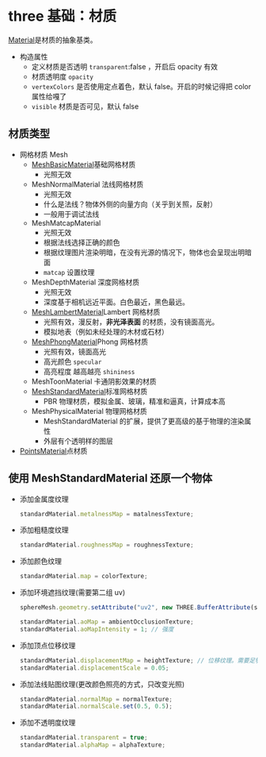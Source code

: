 # three 基础：材质

[Material](https://threejs.org/docs/index.html#api/zh/materials/Material)是材质的抽象基类。

- 构造属性
  - 定义材质是否透明 `transparent`:false ，开启后 opacity 有效
  - 材质透明度 `opacity`
  - `vertexColors` 是否使用定点着色，默认 false。开启的时候记得把 color 属性给嘎了
  - `visible` 材质是否可见，默认 false

## 材质类型

- 网格材质 Mesh
  - [MeshBasicMaterial](https://threejs.org/docs/index.html#api/zh/materials/MeshBasicMaterial)基础网格材质
    - 光照无效
  - MeshNormalMaterial 法线网格材质
    - 光照无效
    - 什么是法线？物体外侧的向量方向（关乎到关照，反射）
    - 一般用于调试法线
  - MeshMatcapMaterial
    - 光照无效
    - 根据法线选择正确的颜色
    - 根据纹理图片渲染明暗，在没有光源的情况下，物体也会呈现出明暗面
    - `matcap` 设置纹理
  - MeshDepthMaterial 深度网格材质
    - 光照无效
    - 深度基于相机远近平面。白色最近，黑色最远。
  - [MeshLambertMaterial](https://threejs.org/docs/index.html#api/zh/materials/MeshLambertMaterial)Lambert 网格材质
    - 光照有效，漫反射，**非光泽表面** 的材质，没有镜面高光。
    - 模拟地表（例如未经处理的木材或石材）
  - [MeshPhongMaterial](https://threejs.org/docs/?q=MeshPhongMaterial#api/zh/materials/MeshPhongMaterial)Phong 网格材质
    - 光照有效，镜面高光
    - 高光颜色 `specular`
    - 高亮程度 越高越亮 `shininess`
  - MeshToonMaterial 卡通阴影效果的材质
  - [MeshStandardMaterial](https://threejs.org/docs/index.html#api/zh/materials/MeshStandardMaterial)标准网格材质
    - PBR 物理材质，模拟金属、玻璃，精准和逼真，计算成本高
  - MeshPhysicalMaterial 物理网格材质
    - MeshStandardMaterial 的扩展，提供了更高级的基于物理的渲染属性
    - 外层有个透明样的图层
- [PointsMaterial](https://threejs.org/docs/index.html?q=Point#api/zh/materials/PointsMaterial)点材质

## 使用 MeshStandardMaterial 还原一个物体

- 添加金属度纹理
  ```js
  standardMaterial.metalnessMap = matalnessTexture;
  ```
- 添加粗糙度纹理
  ```js
  standardMaterial.roughnessMap = roughnessTexture;
  ```
- 添加颜色纹理
  ```js
  standardMaterial.map = colorTexture;
  ```
- 添加环境遮挡纹理(需要第二组 uv)

  ```js
  sphereMesh.geometry.setAttribute("uv2", new THREE.BufferAttribute(sphereMesh.geometry.attributes.uv.array, 2)); // 复制uv

  standardMaterial.aoMap = ambientOcclusionTexture;
  standardMaterial.aoMapIntensity = 1; // 强度
  ```

- 添加顶点位移纹理
  ```js
  standardMaterial.displacementMap = heightTexture; // 位移纹理。需要足够多的顶点
  standardMaterial.displacementScale = 0.05;
  ```
- 添加法线贴图纹理(更改颜色照亮的方式，只改变光照)
  ```js
  standardMaterial.normalMap = normalTexture;
  standardMaterial.normalScale.set(0.5, 0.5);
  ```
- 添加不透明度纹理
  ```js
  standardMaterial.transparent = true;
  standardMaterial.alphaMap = alphaTexture;
  ```
